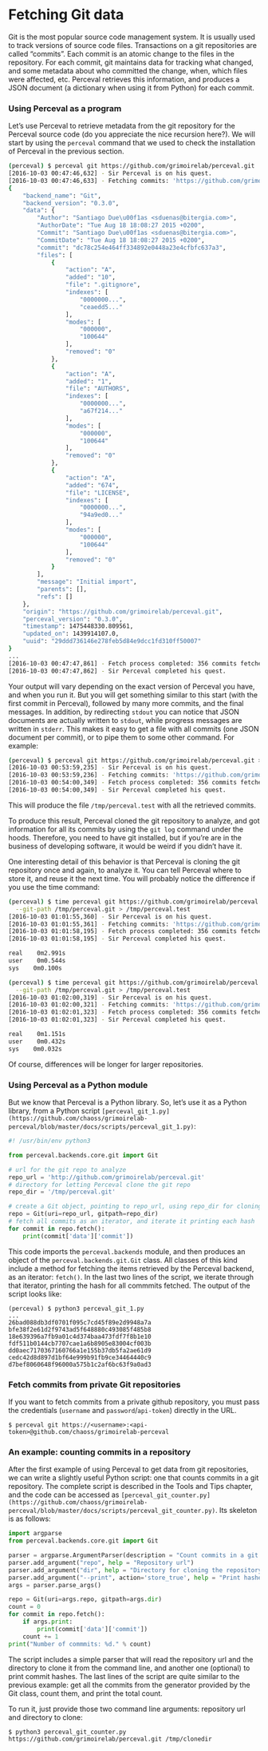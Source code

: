# Fetching Git data

Git is the most popular source code management system. It is usually used to track
versions of source code files. Transactions on a git repositories are called “commits”.
Each commit is an atomic change to the files in the repository. For each commit, git
maintains data for tracking what changed, and some metadata about who committed the
change, when, which files were affected, etc. Perceval retrieves this information, and
produces a JSON document (a dictionary when using it from Python) for each commit.

### Using Perceval as a program

Let’s use Perceval to retrieve metadata from the git repository for the Perceval source
code (do you appreciate the nice recursion here?). We will start by using the `perceval`
command that we used to check the installation of Perceval in the previous section.

```bash
(perceval) $ perceval git https://github.com/grimoirelab/perceval.git
[2016-10-03 00:47:46,632] - Sir Perceval is on his quest.
[2016-10-03 00:47:46,633] - Fetching commits: 'https://github.com/grimoirelab/perceval.git' git repository from 1970-01-01 00:00:00+00:00; all branches
{
    "backend_name": "Git",
    "backend_version": "0.3.0",
    "data": {
        "Author": "Santiago Due\u00f1as <sduenas@bitergia.com>",
        "AuthorDate": "Tue Aug 18 18:08:27 2015 +0200",
        "Commit": "Santiago Due\u00f1as <sduenas@bitergia.com>",
        "CommitDate": "Tue Aug 18 18:08:27 2015 +0200",
        "commit": "dc78c254e464ff334892e0448a23e4cfbfc637a3",
        "files": [
            {
                "action": "A",
                "added": "10",
                "file": ".gitignore",
                "indexes": [
                    "0000000...",
                    "ceaedd5..."
                ],
                "modes": [
                    "000000",
                    "100644"
                ],
                "removed": "0"
            },
            {
                "action": "A",
                "added": "1",
                "file": "AUTHORS",
                "indexes": [
                    "0000000...",
                    "a67f214..."
                ],
                "modes": [
                    "000000",
                    "100644"
                ],
                "removed": "0"
            },
            {
                "action": "A",
                "added": "674",
                "file": "LICENSE",
                "indexes": [
                    "0000000...",
                    "94a9ed0..."
                ],
                "modes": [
                    "000000",
                    "100644"
                ],
                "removed": "0"
            }
        ],
        "message": "Initial import",
        "parents": [],
        "refs": []
    },
    "origin": "https://github.com/grimoirelab/perceval.git",
    "perceval_version": "0.3.0",
    "timestamp": 1475448330.809561,
    "updated_on": 1439914107.0,
    "uuid": "29ddd736146e278feb5d84e9dcc1fd310ff50007"
}
...
[2016-10-03 00:47:47,861] - Fetch process completed: 356 commits fetched
[2016-10-03 00:47:47,862] - Sir Perceval completed his quest.
```

Your output will vary depending on the exact version of Perceval you have, and when you
run it. But you will get something similar to this start (with the first commit in
Perceval), followed by many more commits, and the final messages. In addition, by
redirecting `stdout` you can notice that JSON documents are actually written to `stdout`,
while progress messages are written in `stderr`. This makes it easy to get a file with all
commits (one JSON document per commit), or to pipe them to some other command. For
example:

```bash
(perceval) $ perceval git https://github.com/grimoirelab/perceval.git > /tmp/perceval.test
[2016-10-03 00:53:59,235] - Sir Perceval is on his quest.
[2016-10-03 00:53:59,236] - Fetching commits: 'https://github.com/grimoirelab/perceval.git' git repository from 1970-01-01 00:00:00+00:00; all branches
[2016-10-03 00:54:00,349] - Fetch process completed: 356 commits fetched
[2016-10-03 00:54:00,349] - Sir Perceval completed his quest.
```

This will produce the file `/tmp/perceval.test` with all the retrieved commits.

To produce this result, Perceval cloned the git repository to analyze, and got information
for all its commits by using the `git log` command under the hoods. Therefore, you need to
have git installed, but if you’re are in the business of developing software, it would be
weird if you didn’t have it.

One interesting detail of this behavior is that Perceval is cloning the git repository
once and again, to analyze it. You can tell Perceval where to store it, and reuse it the
next time. You will probably notice the difference if you use the time command:

```bash
(perceval) $ time perceval git https://github.com/grimoirelab/perceval.git \
  --git-path /tmp/perceval.git > /tmp/perceval.test
[2016-10-03 01:01:55,360] - Sir Perceval is on his quest.
[2016-10-03 01:01:55,361] - Fetching commits: 'https://github.com/grimoirelab/perceval.git' git repository from 1970-01-01 00:00:00+00:00; all branches
[2016-10-03 01:01:58,195] - Fetch process completed: 356 commits fetched
[2016-10-03 01:01:58,195] - Sir Perceval completed his quest.

real    0m2.991s
user    0m0.544s
sys    0m0.100s

(perceval) $ time perceval git https://github.com/grimoirelab/perceval.git \
  --git-path /tmp/perceval.git > /tmp/perceval.test
[2016-10-03 01:02:00,319] - Sir Perceval is on his quest.
[2016-10-03 01:02:00,321] - Fetching commits: 'https://github.com/grimoirelab/perceval.git' git repository from 1970-01-01 00:00:00+00:00; all branches
[2016-10-03 01:02:01,323] - Fetch process completed: 356 commits fetched
[2016-10-03 01:02:01,323] - Sir Perceval completed his quest.

real    0m1.151s
user    0m0.432s
sys    0m0.032s
```

Of course, differences will be longer for larger repositories.

### Using Perceval as a Python module

But we know that Perceval is a Python library. So, let’s use it as a Python library, from
a Python script `[perceval_git_1.py](https://github.com/chaoss/grimoirelab-perceval/blob/master/docs/scripts/perceval_git_1.py)`:

```py
#! /usr/bin/env python3

from perceval.backends.core.git import Git

# url for the git repo to analyze
repo_url = 'http://github.com/grimoirelab/perceval.git'
# directory for letting Perceval clone the git repo
repo_dir = '/tmp/perceval.git'

# create a Git object, pointing to repo_url, using repo_dir for cloning
repo = Git(uri=repo_url, gitpath=repo_dir)
# fetch all commits as an iterator, and iterate it printing each hash
for commit in repo.fetch():
    print(commit['data']['commit'])
```

This code imports the `perceval.backends` module, and then produces an object of the
`perceval.backends.git.Git` class. All classes of this kind include a method for fetching
the items retrieved by the Perceval backend, as an iterator: `fetch()`. In the last two
lines of the script, we iterate through that iterator, printing the hash for all commmits
fetched. The output of the script looks like:

```
(perceval) $ python3 perceval_git_1.py 
...
26bad088db3df0701f095c7cd45f89e2d9948a7a
bfe38f2e61d2f9743ad5f648880c493085f485b8
18e639396a7fb9a01c4d374baa473fdf7f8b1e10
fdf511b0144cb7707cae1a6b8905e83004cf003b
dd0aec7170367160766a1e155b37db5fa2ae61d9
cedc42d8d897d1bf64e999b91fb9ce34464440c9
d7bef8060648f96000a575b1c2af6bc63f9a0ad3
```

### Fetch commits from private Git repositories

If you want to fetch commits from a private github repository, you must pass the
credentials (`username` and `password`/`api-token`) directly in the URL.

```
$ perceval git https://<username>:<api-token>@github.com/chaoss/grimoirelab-perceval
```

### An example: counting commits in a repository

After the first example of using Perceval to get data from git repositories, we can write
a slightly useful Python script: one that counts commits in a git repository. The complete
script is described in the Tools and Tips chapter, and the code can be accessed as
`[perceval_git_counter.py](https://github.com/chaoss/grimoirelab-perceval/blob/master/docs/scripts/perceval_git_counter.py)`. Its skeleton is as follows:

```py
import argparse
from perceval.backends.core.git import Git

parser = argparse.ArgumentParser(description = "Count commits in a git repo")
parser.add_argument("repo", help = "Repository url")
parser.add_argument("dir", help = "Directory for cloning the repository")
parser.add_argument("--print", action='store_true', help = "Print hashes")
args = parser.parse_args()

repo = Git(uri=args.repo, gitpath=args.dir)
count = 0
for commit in repo.fetch():
    if args.print:
        print(commit['data']['commit'])
    count += 1
print("Number of commmits: %d." % count)
```

The script includes a simple parser that will read the repository url and the directory to
clone it from the command line, and another one (optional) to print commit hashes. The
last lines of the script are quite similar to the previous example: get all the commits
from the generator provided by the Git class, count them, and print the total count.

To run it, just provide those two command line arguments: repository url and directory to clone:

```
$ python3 perceval_git_counter.py https://github.com/grimoirelab/perceval.git /tmp/clonedir
```
